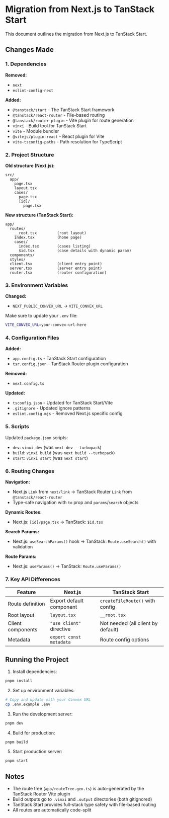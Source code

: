 # Migration from Next.js to TanStack Start

This document outlines the migration from Next.js to TanStack Start.

## Changes Made

### 1. Dependencies

**Removed:**

- `next`
- `eslint-config-next`

**Added:**

- `@tanstack/start` - The TanStack Start framework
- `@tanstack/react-router` - File-based routing
- `@tanstack/router-plugin` - Vite plugin for route generation
- `vinxi` - Build tool for TanStack Start
- `vite` - Module bundler
- `@vitejs/plugin-react` - React plugin for Vite
- `vite-tsconfig-paths` - Path resolution for TypeScript

### 2. Project Structure

**Old structure (Next.js):**

```
src/
  app/
    page.tsx
    layout.tsx
    cases/
      page.tsx
      [id]/
        page.tsx
```

**New structure (TanStack Start):**

```
app/
  routes/
    __root.tsx         (root layout)
    index.tsx          (home page)
    cases/
      index.tsx        (cases listing)
      $id.tsx          (case details with dynamic param)
  components/
  styles/
  client.tsx           (client entry point)
  server.tsx           (server entry point)
  router.tsx           (router configuration)
```

### 3. Environment Variables

**Changed:**

- `NEXT_PUBLIC_CONVEX_URL` → `VITE_CONVEX_URL`

Make sure to update your `.env` file:

```bash
VITE_CONVEX_URL=your-convex-url-here
```

### 4. Configuration Files

**Added:**

- `app.config.ts` - TanStack Start configuration
- `tsr.config.json` - TanStack Router plugin configuration

**Removed:**

- `next.config.ts`

**Updated:**

- `tsconfig.json` - Updated for TanStack Start/Vite
- `.gitignore` - Updated ignore patterns
- `eslint.config.mjs` - Removed Next.js specific config

### 5. Scripts

Updated `package.json` scripts:

- `dev`: `vinxi dev` (was `next dev --turbopack`)
- `build`: `vinxi build` (was `next build --turbopack`)
- `start`: `vinxi start` (was `next start`)

### 6. Routing Changes

**Navigation:**

- Next.js `Link` from `next/link` → TanStack Router `Link` from `@tanstack/react-router`
- Type-safe navigation with `to` prop and `params`/`search` objects

**Dynamic Routes:**

- Next.js: `[id]/page.tsx` → TanStack: `$id.tsx`

**Search Params:**

- Next.js: `useSearchParams()` hook → TanStack: `Route.useSearch()` with validation

**Route Params:**

- Next.js: `useParams()` → TanStack: `Route.useParams()`

### 7. Key API Differences

| Feature           | Next.js                  | TanStack Start                     |
| ----------------- | ------------------------ | ---------------------------------- |
| Route definition  | Export default component | `createFileRoute()` with config    |
| Root layout       | `layout.tsx`             | `__root.tsx`                       |
| Client components | `"use client"` directive | Not needed (all client by default) |
| Metadata          | `export const metadata`  | Route config options               |

## Running the Project

1. Install dependencies:

```bash
pnpm install
```

2. Set up environment variables:

```bash
# Copy and update with your Convex URL
cp .env.example .env
```

3. Run the development server:

```bash
pnpm dev
```

4. Build for production:

```bash
pnpm build
```

5. Start production server:

```bash
pnpm start
```

## Notes

- The route tree (`app/routeTree.gen.ts`) is auto-generated by the TanStack Router Vite plugin
- Build outputs go to `.vinxi` and `.output` directories (both gitignored)
- TanStack Start provides full-stack type safety with file-based routing
- All routes are automatically code-split
